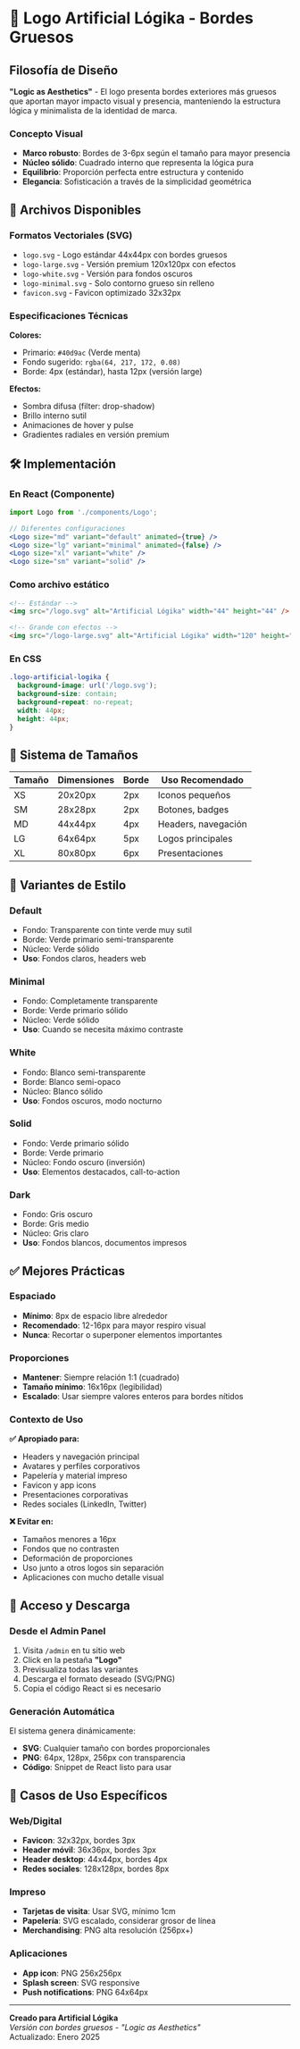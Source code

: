 # 🎨 Logo Artificial Lógika - Bordes Gruesos

## Filosofía de Diseño
**"Logic as Aesthetics"** - El logo presenta bordes exteriores más gruesos que aportan mayor impacto visual y presencia, manteniendo la estructura lógica y minimalista de la identidad de marca.

### Concepto Visual
- **Marco robusto**: Bordes de 3-6px según el tamaño para mayor presencia
- **Núcleo sólido**: Cuadrado interno que representa la lógica pura
- **Equilibrio**: Proporción perfecta entre estructura y contenido
- **Elegancia**: Sofisticación a través de la simplicidad geométrica

## 📁 Archivos Disponibles

### Formatos Vectoriales (SVG)
- `logo.svg` - Logo estándar 44x44px con bordes gruesos
- `logo-large.svg` - Versión premium 120x120px con efectos
- `logo-white.svg` - Versión para fondos oscuros
- `logo-minimal.svg` - Solo contorno grueso sin relleno
- `favicon.svg` - Favicon optimizado 32x32px

### Especificaciones Técnicas
**Colores:**
- Primario: `#40d9ac` (Verde menta)
- Fondo sugerido: `rgba(64, 217, 172, 0.08)`
- Borde: 4px (estándar), hasta 12px (versión large)

**Efectos:**
- Sombra difusa (filter: drop-shadow)
- Brillo interno sutil
- Animaciones de hover y pulse
- Gradientes radiales en versión premium

## 🛠️ Implementación

### En React (Componente)
```jsx
import Logo from './components/Logo';

// Diferentes configuraciones
<Logo size="md" variant="default" animated={true} />
<Logo size="lg" variant="minimal" animated={false} />
<Logo size="xl" variant="white" />
<Logo size="sm" variant="solid" />
```

### Como archivo estático
```html
<!-- Estándar -->
<img src="/logo.svg" alt="Artificial Lógika" width="44" height="44" />

<!-- Grande con efectos -->
<img src="/logo-large.svg" alt="Artificial Lógika" width="120" height="120" />
```

### En CSS
```css
.logo-artificial-logika {
  background-image: url('/logo.svg');
  background-size: contain;
  background-repeat: no-repeat;
  width: 44px;
  height: 44px;
}
```

## 📐 Sistema de Tamaños

| Tamaño | Dimensiones | Borde | Uso Recomendado |
|---------|-------------|-------|-----------------|
| XS | 20x20px | 2px | Iconos pequeños |
| SM | 28x28px | 2px | Botones, badges |
| MD | 44x44px | 4px | Headers, navegación |
| LG | 64x64px | 5px | Logos principales |
| XL | 80x80px | 6px | Presentaciones |

## 🎯 Variantes de Estilo

### Default
- Fondo: Transparente con tinte verde muy sutil
- Borde: Verde primario semi-transparente
- Núcleo: Verde sólido
- **Uso**: Fondos claros, headers web

### Minimal
- Fondo: Completamente transparente
- Borde: Verde primario sólido
- Núcleo: Verde sólido
- **Uso**: Cuando se necesita máximo contraste

### White
- Fondo: Blanco semi-transparente
- Borde: Blanco semi-opaco
- Núcleo: Blanco sólido
- **Uso**: Fondos oscuros, modo nocturno

### Solid
- Fondo: Verde primario sólido
- Borde: Verde primario
- Núcleo: Fondo oscuro (inversión)
- **Uso**: Elementos destacados, call-to-action

### Dark
- Fondo: Gris oscuro
- Borde: Gris medio
- Núcleo: Gris claro
- **Uso**: Fondos blancos, documentos impresos

## ✅ Mejores Prácticas

### Espaciado
- **Mínimo**: 8px de espacio libre alrededor
- **Recomendado**: 12-16px para mayor respiro visual
- **Nunca**: Recortar o superponer elementos importantes

### Proporciones
- **Mantener**: Siempre relación 1:1 (cuadrado)
- **Tamaño mínimo**: 16x16px (legibilidad)
- **Escalado**: Usar siempre valores enteros para bordes nítidos

### Contexto de Uso
**✅ Apropiado para:**
- Headers y navegación principal
- Avatares y perfiles corporativos
- Papelería y material impreso
- Favicon y app icons
- Presentaciones corporativas
- Redes sociales (LinkedIn, Twitter)

**❌ Evitar en:**
- Tamaños menores a 16px
- Fondos que no contrasten
- Deformación de proporciones
- Uso junto a otros logos sin separación
- Aplicaciones con mucho detalle visual

## 🔄 Acceso y Descarga

### Desde el Admin Panel
1. Visita `/admin` en tu sitio web
2. Click en la pestaña **"Logo"**
3. Previsualiza todas las variantes
4. Descarga el formato deseado (SVG/PNG)
5. Copia el código React si es necesario

### Generación Automática
El sistema genera dinámicamente:
- **SVG**: Cualquier tamaño con bordes proporcionales
- **PNG**: 64px, 128px, 256px con transparencia
- **Código**: Snippet de React listo para usar

## 📱 Casos de Uso Específicos

### Web/Digital
- **Favicon**: 32x32px, bordes 3px
- **Header móvil**: 36x36px, bordes 3px  
- **Header desktop**: 44x44px, bordes 4px
- **Redes sociales**: 128x128px, bordes 8px

### Impreso
- **Tarjetas de visita**: Usar SVG, mínimo 1cm
- **Papelería**: SVG escalado, considerar grosor de línea
- **Merchandising**: PNG alta resolución (256px+)

### Aplicaciones
- **App icon**: PNG 256x256px
- **Splash screen**: SVG responsive
- **Push notifications**: PNG 64x64px

---

**Creado para Artificial Lógika**  
*Versión con bordes gruesos - "Logic as Aesthetics"*  
Actualizado: Enero 2025